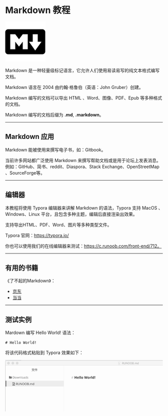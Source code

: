 # Markdown 教程

![img](md_tutorial.assets/iconfinder_markdown_298823.png)

Markdown 是一种轻量级标记语言，它允许人们使用易读易写的纯文本格式编写文档。

Markdown 语言在 2004 由约翰·格鲁伯（英语：John Gruber）创建。

Markdown 编写的文档可以导出 HTML 、Word、图像、PDF、Epub 等多种格式的文档。

Markdown 编写的文档后缀为 **.md**, **.markdown**。

------

## Markdown 应用

Markdown 能被使用来撰写电子书，如：Gitbook。

当前许多网站都广泛使用 Markdown 来撰写帮助文档或是用于论坛上发表消息。例如：GitHub、简书、reddit、Diaspora、Stack Exchange、OpenStreetMap 、SourceForge等。

------

## 编辑器

本教程将使用 Typora 编辑器来讲解 Markdown 的语法，Typora 支持 MacOS 、Windows、Linux 平台，且包含多种主题，编辑后直接渲染出效果。

支持导出HTML、PDF、Word、图片等多种类型文件。

Typora 官网：https://typora.io/

你也可以使用我们的在线编辑器来测试：https://c.runoob.com/front-end/712。

------

## 有用的书籍

《了不起的Markdown》：

- [京东](https://item.jd.com/12669274.html)
- [当当](http://product.dangdang.com/27912444.html)

------

## 测试实例

Mardown 编写 Hello World! 语法：

```
# Hello World! 
```

将该代码格式粘贴到 Typora 效果如下：

![img](md_tutorial.assets/md1.gif)
